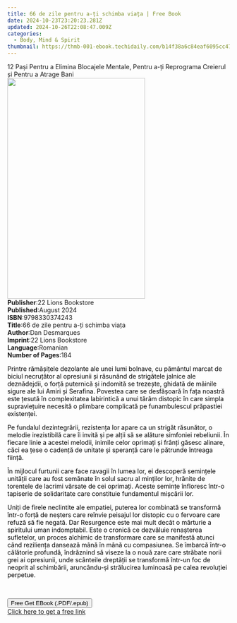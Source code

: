 ```yaml
---
title: 66 de zile pentru a-ți schimba viața | Free Book
date: 2024-10-23T23:20:23.281Z
updated: 2024-10-26T22:08:47.009Z
categories:
  - Body, Mind & Spirit
thumbnail: https://thmb-001-ebook.techidaily.com/b14f38a6c84eaf6095cc4735580f5e47aa2b178fd8a8c2bc1e19bb5d72734bd6.jpg
---
```

<main id="book-container">
  <div class="flex flex-col">
    <div class="book-brief flex-1 py-6 px-4 sm:p-6 md:py-10 md:px-8">
      <!-- brief-->
      <div class="book-brief-main">
        12 Pași Pentru a Elimina Blocajele Mentale, Pentru a-ți Reprograma
        Creierul și Pentru a Atrage Bani
      </div>
    </div>
    <div
      class="book-meta-info flex-1 grid gap-4 col-start-1 col-end-3 row-start-1 sm:mb-6 sm:grid-cols-4 lg:gap-6 lg:col-start-2 lg:row-end-6 lg:row-span-6 lg:mb-0"
    >
      <div
        class="book-meta-info-left place-content-center mt-4 p-4 text-sm leading-6 col-start-2 col-span-2 dark:text-slate-400"
      >
        <img
          class="w-full h-500 object-cover rounded-lg sm:h-255 sm:col-span-2 lg:col-span-full"
          src="https://img-001-ebook.techidaily.com/e547d02ac4fed05f604c30e027b01aa3126ab535c1711a7b7b971c5dd74bddc2.jpg"
          alt=""
          width="312"
          height="500"
        />
      </div>
      <div
        class="book-meta-info-right mt-2 col-start-1 row-start-2 col-span-3 self-center"
      >
        <!-- meta data  -->
        <div class="flex flex-col px-4 md:px-8">
          <div class="flex-1">
            <strong>Publisher</strong>:<span class="px-2"
              >22 Lions Bookstore</span
            >
          </div>
          <div class="flex-1">
            <strong>Published</strong>:<span class="px-2">August 2024</span>
          </div>
          <div class="flex-1">
            <strong>ISBN</strong>:<span class="px-2">9798330374243</span>
          </div>
          <div class="flex-1">
            <strong>Title</strong>:<span class="px-2"
              >66 de zile pentru a-ți schimba viața</span
            >
          </div>
          <div class="flex-1">
            <strong>Author</strong>:<span class="px-2">Dan Desmarques</span>
          </div>
          <div class="flex-1">
            <strong>Imprint</strong>:<span class="px-2"
              >22 Lions Bookstore</span
            >
          </div>
          <div class="flex-1">
            <strong>Language</strong>:<span class="px-2">Romanian</span>
          </div>
          <div class="flex-1">
            <strong>Number of Pages</strong>:<span class="px-2">184</span>
          </div>
        </div>
      </div>
    </div>
    <div class="book-description flex-1 py-6 px-4 sm:p-6 md:py-10 md:px-8">
      <div class="book-description-main">
        <div accordion-content="" id="description">
          <p>
            <span style="color: rgb(0, 0, 0)"
              >Printre rămășițele dezolante ale unei lumi bolnave, cu pământul
              marcat de biciul necruțător al opresiunii și răsunând de
              strigătele jalnice ale deznădejdii, o forță puternică și indomită
              se trezește, ghidată de mâinile sigure ale lui Amiri și Serafina.
              Povestea care se desfășoară în fața noastră este țesută în
              complexitatea labirintică a unui tărâm distopic în care simpla
              supraviețuire necesită o plimbare complicată pe funambulescul
              prăpastiei existenței.&nbsp;</span
            >
          </p>
          <p>
            <span style="color: rgb(0, 0, 0)"
              >Pe fundalul dezintegrării, rezistența lor apare ca un strigăt
              răsunător, o melodie irezistibilă care îi invită și pe alții să se
              alăture simfoniei rebeliunii. În fiecare linie a acestei melodii,
              inimile celor oprimați și frânți găsesc alinare, căci ea țese o
              cadență de unitate și speranță care le pătrunde întreaga
              ființă.</span
            >
          </p>
          <p>
            <span style="color: rgb(0, 0, 0)"
              >În mijlocul furtunii care face ravagii în lumea lor, ei descoperă
              semințele unității care au fost semănate în solul sacru al
              minților lor, hrănite de torentele de lacrimi vărsate de cei
              oprimați. Aceste semințe înfloresc într-o tapiserie de
              solidaritate care constituie fundamentul mișcării lor.&nbsp;</span
            >
          </p>
          <p>
            <span style="color: rgb(0, 0, 0)"
              >Uniți de firele neclintite ale empatiei, puterea lor combinată se
              transformă într-o forță de neșters care reînvie peisajul lor
              distopic cu o fervoare care refuză să fie negată. Dar Resurgence
              este mai mult decât o mărturie a spiritului uman indomptabil. Este
              o cronică ce dezvăluie renașterea sufletelor, un proces alchimic
              de transformare care se manifestă atunci când reziliența dansează
              mână în mână cu compasiunea. Se îmbarcă într-o călătorie profundă,
              îndrăznind să viseze la o nouă zare care străbate norii grei ai
              opresiunii, unde scânteile dreptății se transformă într-un foc de
              neoprit al schimbării, aruncându-și strălucirea luminoasă pe calea
              revoluției perpetue.</span
            >
          </p>
          <p><br /></p>
        </div>
        <div class="accordion-fader"></div>
      </div>
    </div>
    <div class="book-excerpts flex-1 py-6 px-4 sm:p-6 md:py-10 md:px-8"></div>
    <div
      class="book-about-author flex-1 py-6 px-4 sm:p-6 md:py-10 md:px-8"
    ></div>
    <div class="book-free-get flex-1 py-6 px-4 sm:p-6 md:py-10 md:px-8">
      <button
        id="btn-free-get"
        class="bg-blue-500 hover:bg-blue-700 text-white font-bold py-2 px-4 rounded"
      >
        Free Get EBook (.PDF/.epub)
      </button>
      <div id="countdown-display" class="px-2 text-lg mt-2"></div>
      <a
        id="free-link"
        class="hidden bg-blue-500 hover:bg-blue-700 text-white font-bold py-2 px-4 rounded"
        href="https://www.ebooks.com/en-us/book/211446131/66-de-zile-pentru-a-i-schimba-via-a/dan-desmarques/"
        target="_blank"
        >Click here to get a free link</a
      >
    </div>
    <script>
      let countdownTime = 0;
      let countdownInterval = null;
      document
        .getElementById('btn-free-get')
        .addEventListener('click', startCountdown);
      function startCountdown() {
        countdownTime = new Date().getTime() + 60000 * 3;
        countdownInterval = setInterval(updateCountdown, 1000);
        document.getElementById('btn-free-get').disabled = true;
        document
          .getElementById('btn-free-get')
          .classList.add('bg-gray-500', 'cursor-not-allowed');
      }
      function updateCountdown() {
        let currentTime = new Date().getTime();
        let timeLeft = countdownTime - currentTime;
        let secondsLeft = Math.floor(timeLeft / 1000);
        document.getElementById('countdown-display').innerHTML =
          `Remaining time: ${secondsLeft} seconds.`;
        if (secondsLeft <= 0) {
          clearInterval(countdownInterval);
          document.getElementById('btn-free-get').classList.add('hidden');
          document.getElementById('free-link').classList.remove('hidden');
          document.getElementById('countdown-display').innerHTML = '';
        }
      }
    </script>
  </div>
</main>

<ins class="adsbygoogle"
      style="display:block"
      data-ad-client="ca-pub-7571918770474297"
      data-ad-slot="8358498916"
      data-ad-format="auto"
      data-full-width-responsive="true"></ins>
    